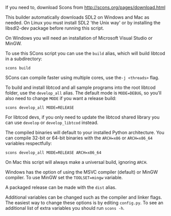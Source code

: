 If you need to, download Scons from http://scons.org/pages/download.html

This builder automatically downloads SDL2 on Windows and Mac as needed.
On Linux you must install SDL2 'the Unix way' or by installing the libsdl2-dev
package before running this script.

On Windows you will need an installation of Microsoft Visual Studio or MinGW.

To use this SCons script you can use the `build` alias, which will build
libtcod in a subdirectory:

```
scons build
```

SCons can compile faster using multiple cores, use the`-j <threads>` flag.

To build and install libtcod and all sample programs into the root libtcod
folder, use the `develop_all` alias.  The default mode is `MODE=DEBUG`, so
you'll also need to change `MODE` if you want a release build:

```
scons develop_all MODE=RELEASE
```

For libtcod devs, if you only need to update the libtcod shared library you can
use `develop` or `develop_libtcod` instead.

The compiled binaries will default to your installed Python architecture.
You can compile 32-bit or 64-bit binaries with the `ARCH=x86` or `ARCH=x86_64`
variables respectfully:

```
scons develop_all MODE=RELEASE ARCH=x86_64
```

On Mac this script will always make a universal build, ignoring `ARCH`.

Windows has the option of using the MSVC compiler (default) or MinGW compiler.
To use MinGW set the `TOOLSET=mingw` variable.

A packaged release can be made with the `dist` alias.

Additional variables can be changed such as the compiler and linker flags.  The
easiest way to change these options is by editing `config.py`.
To see an additional list of extra variables you should run `scons -h`.
